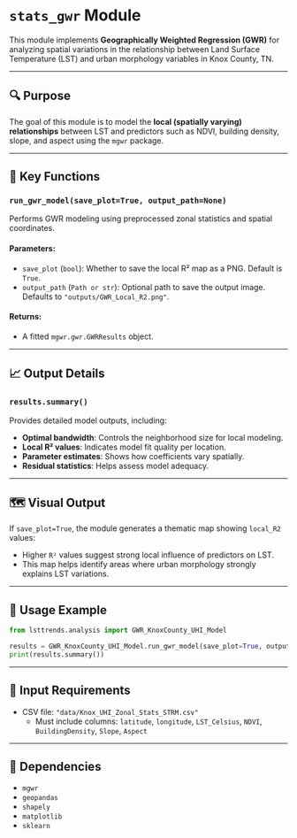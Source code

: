 # `stats_gwr` Module

This module implements **Geographically Weighted Regression (GWR)** for analyzing spatial variations in the relationship between Land Surface Temperature (LST) and urban morphology variables in Knox County, TN.

---

## 🔍 Purpose

The goal of this module is to model the **local (spatially varying) relationships** between LST and predictors such as NDVI, building density, slope, and aspect using the `mgwr` package.

---

## 🧮 Key Functions

### `run_gwr_model(save_plot=True, output_path=None)`

Performs GWR modeling using preprocessed zonal statistics and spatial coordinates.

#### Parameters:
- `save_plot` (`bool`): Whether to save the local R² map as a PNG. Default is `True`.
- `output_path` (`Path or str`): Optional path to save the output image. Defaults to `"outputs/GWR_Local_R2.png"`.

#### Returns:
- A fitted `mgwr.gwr.GWRResults` object.

---

## 📈 Output Details

### `results.summary()`
Provides detailed model outputs, including:
- **Optimal bandwidth**: Controls the neighborhood size for local modeling.
- **Local R² values**: Indicates model fit quality per location.
- **Parameter estimates**: Shows how coefficients vary spatially.
- **Residual statistics**: Helps assess model adequacy.

---

## 🗺️ Visual Output

If `save_plot=True`, the module generates a thematic map showing `local_R2` values:
- Higher `R²` values suggest strong local influence of predictors on LST.
- This map helps identify areas where urban morphology strongly explains LST variations.

---

## 🧪 Usage Example

```python
from lsttrends.analysis import GWR_KnoxCounty_UHI_Model

results = GWR_KnoxCounty_UHI_Model.run_gwr_model(save_plot=True, output_path="outputs/GWR_Test_Map.png")
print(results.summary())
```

---

## 📂 Input Requirements

- CSV file: `"data/Knox_UHI_Zonal_Stats_STRM.csv"`
    - Must include columns: `latitude`, `longitude`, `LST_Celsius`, `NDVI`, `BuildingDensity`, `Slope`, `Aspect`

---

## 🧰 Dependencies

- `mgwr`
- `geopandas`
- `shapely`
- `matplotlib`
- `sklearn`
